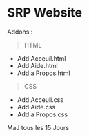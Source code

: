 # SRP Website

 Addons : 
> HTML
 - Add Acceuil.html
 - Add Aide.html
 - Add a Propos.html
 > CSS
  - Add Acceuil.css
 - Add Aide.css
 - Add a Propos.css
 
 MaJ tous les 15 Jours 
